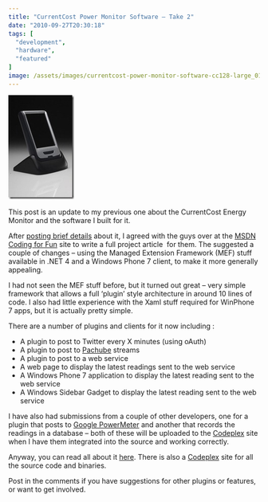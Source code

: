 ```yaml
---
title: "CurrentCost Power Monitor Software – Take 2"
date: "2010-09-27T20:30:18"
tags: [
  "development",
  "hardware",
  "featured"
]
image: /assets/images/currentcost-power-monitor-software-cc128-large_01_thumb.jpg
---
```

![cc128-large_01](/assets/images/currentcost-power-monitor-software-cc128-large_01_thumb.jpg)

This post is an update to my previous one about the CurrentCost Energy Monitor and the software I built for it.

After [posting brief details](https://kapie.com/2010/05/11/CurrentCostPowerMonitorSoftware.aspx) about it, I agreed with the guys over at the [MSDN Coding for Fun](http://blogs.msdn.com/b/coding4fun/) site to write a full project article  for them. The suggested a couple of changes – using the Managed Extension Framework (MEF) stuff available in .NET 4 and a Windows Phone 7 client, to make it more generally appealing.

I had not seen the MEF stuff before, but it turned out great – very simple framework that allows a full ‘plugin’ style architecture in around 10 lines of code. I also had little experience with the Xaml stuff required for WinPhone 7 apps, but it is actually pretty simple.

There are a number of plugins and clients for it now including :

-   A plugin to post to Twitter every X minutes (using oAuth)
-   A plugin to post to [Pachube](http://www.pachube.com) streams
-   A plugin to post to a web service
-   A web page to display the latest readings sent to the web service
-   A Windows Phone 7 application to display the latest reading sent to the web service
-   A Windows Sidebar Gadget to display the latest reading sent to the web service

I have also had submissions from a couple of other developers, one for a plugin that posts to [Google PowerMeter](http://www.google.com/powermeter) and another that records the readings in a database – both of these will be uploaded to the [Codeplex](http://energymonitor.codeplex.com/) site when I have them integrated into the source and working correctly.

Anyway, you can read all about it [here](http://blogs.msdn.com/b/coding4fun/archive/2010/09/27/10068304.aspx). There is also a [Codeplex](http://energymonitor.codeplex.com/) site for all the source code and binaries.

Post in the comments if you have suggestions for other plugins or features, or want to get involved.
